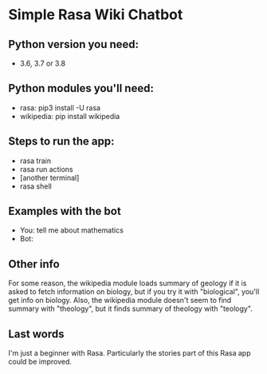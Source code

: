 # Simple Rasa Wiki Chatbot

## Python version you need:
- 3.6, 3.7 or 3.8

## Python modules you'll need:
- rasa: pip3 install -U rasa
- wikipedia: pip install wikipedia


## Steps to run the app:

- rasa train
- rasa run actions
- [another terminal]
- rasa shell

## Examples with the bot

- You: tell me about mathematics
- Bot: <shows info from Wikipedia about mathematics>

## Other info

For some reason, the wikipedia module loads summary of geology if it is asked to fetch information on biology, but if you try it with "biological", you'll get info on biology. Also, the wikipedia module doesn't seem to find summary with "theology", but it finds summary of theology with "teology".

## Last words

I'm just a beginner with Rasa. Particularly the stories part of this Rasa app could be improved. 

